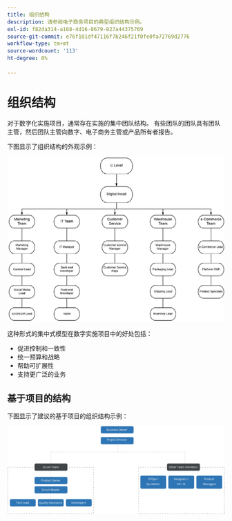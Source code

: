 ```yaml
---
title: 组织结构
description: 请参阅电子商务项目的典型组织结构示例。
exl-id: f82da314-a168-4d16-8679-827a44375769
source-git-commit: e76f101df47116f7b246f21f0fe0fa72769d2776
workflow-type: tm+mt
source-wordcount: '113'
ht-degree: 0%

---
```


# 组织结构

对于数字化实施项目，通常存在实施的集中团队结构。 有些团队的团队具有团队主管，然后团队主管向数字、电子商务主管或产品所有者报告。

下图显示了组织结构的外观示例：

![组织结构图](../../assets/playbooks/org-structure.png)

这种形式的集中式模型在数字实施项目中的好处包括：

- 促进控制和一致性
- 统一预算和战略
- 帮助可扩展性
- 支持更广泛的业务

## 基于项目的结构

下图显示了建议的基于项目的组织结构示例：

![基于项目的组织结构图](../../assets/playbooks/org-structure-project.png)
